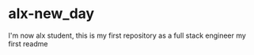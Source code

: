 # alx-new_day
I'm now alx student, this is my first repository as a full stack engineer
my first readme
